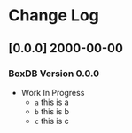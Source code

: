 # Change Log

## [0.0.0] 2000-00-00

### BoxDB Version 0.0.0

- Work In Progress
  - `a` this is a
  - `b` this is b
  - `c` this is c
